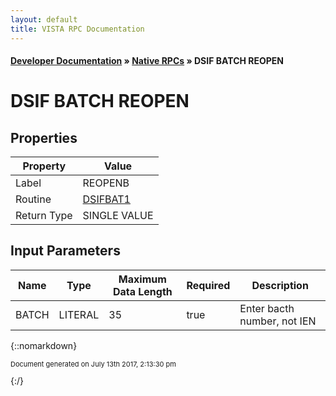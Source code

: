 ```yaml
---
layout: default
title: VISTA RPC Documentation
---
```


#### [Developer Documentation](../index) &#187; [Native RPCs](TableOfContents) &#187; DSIF BATCH REOPEN<br/>
# DSIF BATCH REOPEN



## Properties

Property | Value
--- | ---
Label | REOPENB
Routine | [DSIFBAT1](http://code.osehra.org/dox/Routine_DSIFBAT1_source.html)
Return Type | SINGLE VALUE


## Input Parameters

Name | Type | Maximum Data Length | Required | Description
--- | --- | --- | --- | ---
BATCH | LITERAL | 35 | true | Enter bacth number, not IEN



{::nomarkdown} <br/><p style="font-size: 11px">Document generated on July 13th 2017, 2:13:30 pm</p>{:/}